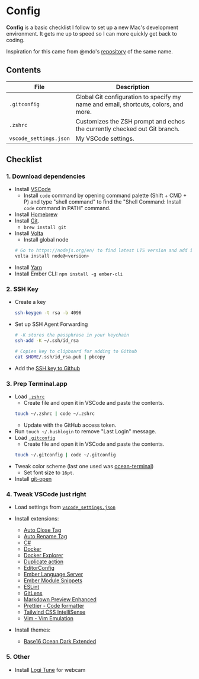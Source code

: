 # Config

**Config** is a basic checklist I follow to set up a new Mac's development environment. It gets me up to speed so I can more quickly get back to coding.

Inspiration for this came from @mdo's [repository](https://github.com/mdo/config) of the same name.

## Contents

| File                   | Description                                                                         |
| ---------------------- | ----------------------------------------------------------------------------------- |
| `.gitconfig`           | Global Git configuration to specify my name and email, shortcuts, colors, and more. |
| `.zshrc`               | Customizes the ZSH prompt and echos the currently checked out Git branch.           |
| `vscode_settings.json` | My VSCode settings.                                                                 |

## Checklist

### 1. Download dependencies

- Install [VSCode](https://code.visualstudio.com/)
  - Install `code` command by opening command palette (Shift + CMD + P) and type "shell command" to find the "Shell Command: Install `code` command in PATH" command.
- Install [Homebrew](https://brew.sh)
- Install [Git](https://git-scm.com/download/mac).
  - `brew install git`
- Install [Volta](https://volta.sh/)
  - Install global node
  ```sh
  # Go to https://nodejs.org/en/ to find latest LTS version and add it after `@`
  volta install node@<version>
  ```
- Install [Yarn](https://yarnpkg.com/en/docs/install)
- Install Ember CLI: `npm install -g ember-cli`

### 2. SSH Key

- Create a key
  ```sh
  ssh-keygen -t rsa -b 4096
  ```
- Set up SSH Agent Forwarding

  ```sh
  # -K stores the passphrase in your keychain
  ssh-add -K ~/.ssh/id_rsa

  # Copies key to clipboard for adding to Github
  cat $HOME/.ssh/id_rsa.pub | pbcopy
  ```

- Add the [SSH key to Github](https://github.com/settings/keys)

### 3. Prep Terminal.app

- Load [`.zshrc`](.zshrc)
  - Create file and open it in VSCode and paste the contents.
  ```sh
  touch ~/.zshrc | code ~/.zshrc
  ```
  - Update with the GitHub access token.
- Run `touch ~/.hushlogin` to remove "Last Login" message.
- Load [`.gitconfig`](.gitconfig)
  - Create file and open it in VSCode and paste the contents.
  ```sh
  touch ~/.gitconfig | code ~/.gitconfig
  ```
- Tweak color scheme (last one used was [ocean-terminal](https://github.com/mdo/ocean-terminal))
  - Set font size to `16pt`.
- Install [git-open](https://github.com/paulirish/git-open)

### 4. Tweak VSCode just right

- Load settings from [`vscode_settings.json`](vscode_settings.json)
- Install extensions:

  - [Auto Close Tag](https://marketplace.visualstudio.com/items?itemName=formulahendry.auto-close-tag)
  - [Auto Rename Tag](https://marketplace.visualstudio.com/items?itemName=formulahendry.auto-rename-tag)
  - [C#](https://marketplace.visualstudio.com/items?itemName=ms-vscode.csharp)
  - [Docker](https://marketplace.visualstudio.com/items?itemName=PeterJausovec.vscode-docker)
  - [Docker Explorer](https://marketplace.visualstudio.com/items?itemName=formulahendry.docker-explorer)
  - [Duplicate action](https://marketplace.visualstudio.com/items?itemName=mrmlnc.vscode-duplicate)
  - [EditorConfig](https://marketplace.visualstudio.com/items?itemName=EditorConfig.EditorConfig)
  - [Ember Language Server](https://marketplace.visualstudio.com/items?itemName=EmberTooling.vscode-ember)
  - [Ember Module Snippets](https://marketplace.visualstudio.com/items?itemName=candidmetrics.ember-module-snippets)
  - [ESLint](https://marketplace.visualstudio.com/items?itemName=dbaeumer.vscode-eslint)
  - [GitLens](https://marketplace.visualstudio.com/items?itemName=eamodio.gitlens)
  - [Markdown Preview Enhanced](https://marketplace.visualstudio.com/items?itemName=shd101wyy.markdown-preview-enhanced)
  - [Prettier - Code formatter](https://marketplace.visualstudio.com/items?itemName=esbenp.prettier-vscode)
  - [Tailwind CSS IntelliSense](https://marketplace.visualstudio.com/items?itemName=bradlc.vscode-tailwindcss)
  - [Vim - Vim Emulation](https://marketplace.visualstudio.com/items?itemName=vscodevim.vim)

- Install themes:
  - [Base16 Ocean Dark Extended](https://marketplace.visualstudio.com/items?itemName=kleber-swf.ocean-dark-extended)

### 5. Other

- Install [Logi Tune](https://www.logitech.com/en-us/video-collaboration/software/logi-tune-software.html) for webcam
